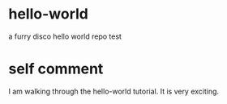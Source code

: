 # hello-world
a furry disco hello world repo test

# self comment
I am walking through the hello-world tutorial.  It is very exciting.

